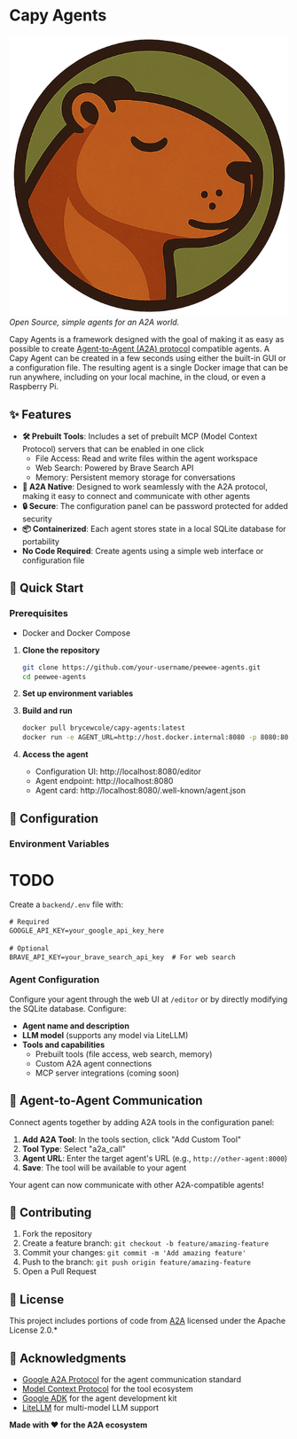 # Capy Agents
![Logo](new-logo.png)
*Open Source, simple agents for an A2A world.*

Capy Agents is a framework designed with the goal of making it as easy as possible to create [Agent-to-Agent (A2A) protocol](https://github.com/google/A2A) compatible agents. A Capy Agent can be created in a few seconds using either the built-in GUI or a configuration file. The resulting agent is a single Docker image that can be run anywhere, including on your local machine, in the cloud, or even a Raspberry Pi.

## ✨ Features

- **🛠️ Prebuilt Tools**: Includes a set of prebuilt MCP (Model Context Protocol) servers that can be enabled in one click
  - File Access: Read and write files within the agent workspace
  - Web Search: Powered by Brave Search API
  - Memory: Persistent memory storage for conversations
- **🤝 A2A Native**: Designed to work seamlessly with the A2A protocol, making it easy to connect and communicate with other agents
- **🔒 Secure**: The configuration panel can be password protected for added security
- **📦 Containerized**: Each agent stores state in a local SQLite database for portability
- **No Code Required**: Create agents using a simple web interface or configuration file

## 🚀 Quick Start

### Prerequisites
- Docker and Docker Compose
1. **Clone the repository**
   ```bash
   git clone https://github.com/your-username/peewee-agents.git
   cd peewee-agents
   ```

2. **Set up environment variables**

3. **Build and run**
   ```bash
   docker pull brycewcole/capy-agents:latest
   docker run -e AGENT_URL=http://host.docker.internal:8080 -p 8080:80 -it brycewcole/capy-agents:latest
   ```

4. **Access the agent**
   - Configuration UI: http://localhost:8080/editor
   - Agent endpoint: http://localhost:8080
   - Agent card: http://localhost:8080/.well-known/agent.json

## 🔧 Configuration

### Environment Variables

# TODO
Create a `backend/.env` file with:

```env
# Required
GOOGLE_API_KEY=your_google_api_key_here

# Optional
BRAVE_API_KEY=your_brave_search_api_key  # For web search
```

### Agent Configuration

Configure your agent through the web UI at `/editor` or by directly modifying the SQLite database. Configure:

- **Agent name and description**
- **LLM model** (supports any model via LiteLLM)
- **Tools and capabilities**
  - Prebuilt tools (file access, web search, memory)
  - Custom A2A agent connections
  - MCP server integrations (coming soon)

## 🔗 Agent-to-Agent Communication

Connect agents together by adding A2A tools in the configuration panel:

1. **Add A2A Tool**: In the tools section, click "Add Custom Tool"
2. **Tool Type**: Select "a2a_call" 
3. **Agent URL**: Enter the target agent's URL (e.g., `http://other-agent:8000`)
4. **Save**: The tool will be available to your agent

Your agent can now communicate with other A2A-compatible agents!

## 🤝 Contributing

1. Fork the repository
2. Create a feature branch: `git checkout -b feature/amazing-feature`
3. Commit your changes: `git commit -m 'Add amazing feature'`
4. Push to the branch: `git push origin feature/amazing-feature`
5. Open a Pull Request

## 📜 License

This project includes portions of code from [A2A](https://github.com/google/A2A) licensed under the Apache License 2.0.*

## 🙏 Acknowledgments

- [Google A2A Protocol](https://github.com/google/A2A) for the agent communication standard
- [Model Context Protocol](https://modelcontextprotocol.io/) for the tool ecosystem
- [Google ADK](https://github.com/google-ai-edge/adk) for the agent development kit
- [LiteLLM](https://github.com/BerriAI/litellm) for multi-model LLM support

**Made with ❤️ for the A2A ecosystem**
